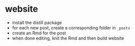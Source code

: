 # website

- install the distill package
- for each new post, create a corresponding folder in `_posts`
- create an Rmd for the post
- when done editing, knit the Rmd and then build website
